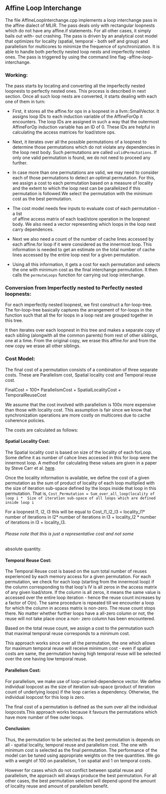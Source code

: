 ## Affine Loop Interchange

The file AffineLoopInterchange.cpp implements a loop interchange pass in the 
affine dialect of MLIR. The pass deals only with rectangular loopnests which do 
not have any affine.if statements. For all other cases, it simply bails out with-
out crashing. The pass is driven by an analytical cost model that optimizes for 
locality (spatial, temporal - both self and group) and parallelism for multicores
to minimize the frequence of synchronization. It is able to handle both perfectly
nested loop nests and imperfectly nested ones. The pass is triggered by using the
command line flag -affine-loop-interchange.


### Working:
The pass starts by locating and converting all the imperfectly nested loopnests 
to perfectly nested ones. This process is described in next section. Once all 
such loop nests are converted, it starts dealing with each one of them in turn:

*  First, it stores all the affine.for ops in a loopnest in a llvm::SmallVector.
It assigns loop IDs to each induction variable of the AffineForOp it encounters. 
The loop IDs are assigned in such a way that the outermost AffineForOp induction 
variable has an ID of 0. These IDs are helpful in calculating the access matrices 
for load/store ops.

* Next, it iterates over all the possible permutations of a loopnest to determine 
those permutations which do not violate any dependencies in the loop nest body. 
Such permutations are called `validPermutations`. If only one valid permutation 
is found, we do not need to proceed any further.

* In case more than one permutations are valid, we may need to consider each of 
those permutations to detect an optimal permutation. For this, we assign a cost to
each permutation based on a measure of locality and the extent to which the loop 
nest can be parallelized if this permutation is followed.We select the permutation 
with the minimum cost as the best permutation.

* The cost model needs few inputs to evaluate cost of each permutation - a list  
of affine access matrix of each load/store operation in the loopnest body. We 
also need a vector representing which loops in the loop nest carry dependences.

* Next we also need a count of the number of cache lines accessed by each 
affine.for loop if it were considered as the innermost loop.  This information 
is needed to get an estimate on the total number of cache lines accessed by the 
entire loop nest for a given permutation.

* Using all this information, it gets a cost for each permutation and selects 
the one with minimum cost as the final interchange permutation. It then calls the 
`permuteLoops` function for carrying out loop interchange.

### Conversion from Imperfectly nested to Perfectly nested loopnests:

For each imperfectly nested loopnest, we first construct a for-loop-tree. The 
for-loop-tree basically captures the arrangement of for-loops in the function 
such that all the for loops in a loop nest are grouped together in this tree.

It then iterates over each loopnest in this tree and makes a separate copy of 
each sibling (alongwith all the common parents) from rest of other siblings, 
one at a time. From the original copy, we erase this affine.for and from the new
copy we erase all other siblings.

### Cost Model:
The final cost of a permutation consists of a combination of three separate costs.
These are Parallelism cost, Spatial locality cost and Temporal reuse cost.

FinalCost = 100* ParallelismCost + SpatialLocalityCost + TemporalReuseCost

We assume that the cost involved with parallelism is 100x more expensive than 
those with locality cost. This assumption is fair since we know that 
synchronization operations are more costly on multicores due to cache coherence 
policies.

The costs are calculated as follows:

#### Spatial Locality Cost:

The Spatial locality cost is based on size of the locality of each 
forLoop. Some define it as number of cahce lines accessed in this for loop were 
the innermost loop. A method for calculating these values are given in a paper
by Steve Carr et al. [here](https://dl.acm.org/doi/abs/10.1145/195470.195557).

Once the locality information is available, we define the cost of a given 
permutation as the sum of product of locality of each loop multiplied with the 
size of iteration sub-space defined by the loops inside that loop in this
permutation. That is, `Cost_Permutation = Sum_over_all_loop(locality of loop i * 
Size of iteration sub-space of all loops which are defined inside loop i`

For a loopnest l1, l2, l3 this will be equal to 
Cost_l1_l2_l3 = locality_l1* number of iterations in l2* number of iterations in 
l3 + locality_l2 * number of iterations in l3 + locality_l3.

###### Please note that this is just a representative cost and not some 
absolute quantity.

#### Temporal Reuse Cost:

The Temporal Reuse cost is based on the sum total number of reuses experienced
by each memory access for a given permutation. For each permutation, we check 
for each loop (starting from the innermost loop) if the column corresponding to
that loop's IV is all zeros in the access matrix of any given load/store. If
the column is all zeros, it means the same value is accessed over the entire 
loop iteration - hence the reuse count increases by a factor of O(n). The same 
procedure is repeated till we encounter a loop for which the column in access 
matrix is non-zero. The reuse count stops there. No matter whether further
loops have a all-zero column or not, the reuse will not take place once a non- 
zero column has been encountered.

Based on the total reuse count, we assign a cost to the permutation such that 
maximal temporal reuse corresponds to a minimum cost.

This approach works since over all the permutation, the one which allows for 
maximum temporal reuse will receive minimum cost - even if spatial costs are 
same, the permutation having high temporal reuse will be selected over the one 
having low temporal reuse.

#### Parallelism Cost:

For parallelism, we make use of loop-carried-dependence vector. We define 
individual loopcost as the size of iteration sub-space (product of iteration 
count of underlying loops) if the loop carries a dependency. Otherwise, the 
individual loopcost for this loop is zero.

The final cost of a permutation is defined as the sum over all the individual 
loopcosts.This approach works because it favours the permutations which have 
more number of free outer loops.


#### Conclusion:

Thus, the permutation to be selected as the best permutation is depends on all - 
spatial locality, temporal reuse and parallelism cost. The one with minimum cost
is selected as the final permutation. The performance of the model can be tuned 
using appropriate weights on the tree quantities. We go with a weight of 100 on 
parallelism, 1 on spatial and 1 on temporal costs.

However for cases which do not conflict between spatial reuse and parallelism, 
the approach will always produce the best permutation. For all other cases, the 
best permutation selected will depend upond the amount of locality reuse and 
amount of parallelism benefit.
